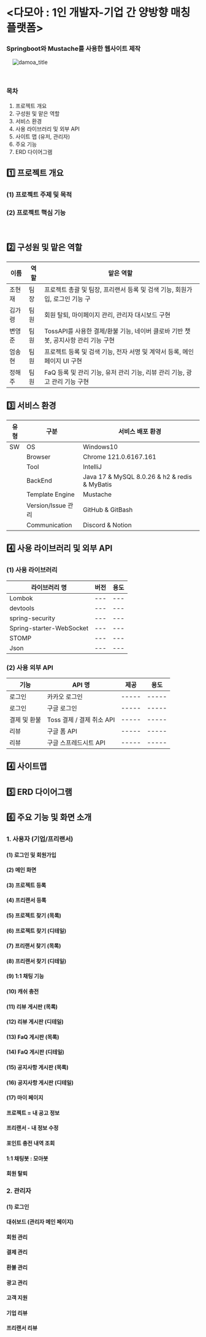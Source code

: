 # <다모아 : 1인 개발자-기업 간 양방향 매칭 플랫폼>
### Springboot와 Mustache를 사용한 웹사이트 제작
&nbsp; 
&nbsp;
![damoa_title](https://github.com/user-attachments/assets/df314530-370b-40c6-9b34-dd5f30c89e24)


&nbsp;
### 목차
1. 프로젝트 개요
2. 구성원 및 맡은 역할
3. 서비스 환경
4. 사용 라이브러리 및 외부 API
5. 사이트 맵 (유저, 관리자)
6. 주요 기능
7. ERD 다이어그램
&nbsp; &nbsp;&nbsp;
## 1️⃣ 프로젝트 개요
### (1) 프로젝트 주제 및 목적

### (2) 프로젝트 핵심 기능
&nbsp; 
## 2️⃣ 구성원 및 맡은 역할
|이름|역할|맡은 역할|
|------|---|---|
|조현재|팀장| 프로젝트 총괄 및 팀장, 프리랜서 등록 및 검색 기능, 회원가입, 로그인 기능 구  |
|김가령|팀원| 회원 탈퇴, 마이페이지 관리, 관리자 대시보드 구현 |
|변영준|팀원| TossAPI를 사용한 결제/환불 기능, 네이버 클로바 기반 챗봇, 공지사항 관리 기능 구현 |
|엄송현|팀원| 프로젝트 등록 및 검색 기능, 전자 서명 및 계약서 등록, 메인 페이지 UI 구현 |
|정해주|팀원| FaQ 등록 및 관리 기능, 유저 관리 기능, 리뷰 관리 기능, 광고 관리 기능 구현 |
## 3️⃣ 서비스 환경 
|유형|구분|서비스 배포 환경|
|------|---|---|
|SW|OS| Windows10 |
||Browser| Chrome 121.0.6167.161 |
||Tool| IntelliJ |
||BackEnd| Java 17 & MySQL 8.0.26 & h2 & redis & MyBatis |
||Template Engine| Mustache |
||Version/Issue 관리| GitHub & GitBash |
||Communication| Discord & Notion |

## 4️⃣ 사용 라이브러리 및 외부 API
### (1) 사용 라이브러리
|라이브러리 명|버전|용도|
|------|---|---|
|Lombok|---|---|
|devtools|---|---|
|spring-security|---|---|
|Spring-starter-WebSocket|---|---|
|STOMP|---|---|
|Json|---|---|

### (2) 사용 외부 API
|기능|API 명|제공|용도|
|------|---|---|---|
|로그인|카카오 로그인|-----|-----|
|로그인|구글 로그인|-----|-----|
|결제 및 환불|Toss 결제 / 결제 취소 API|-----|-----|
|리뷰|구글 폼 API|-----|-----|
|리뷰|구글 스프레드시트 API|-----|-----|

## 4️⃣ 사이트맵


## 5️⃣ ERD 다이어그램



## 6️⃣ 주요 기능 및 화면 소개 &nbsp;
### 1. 사용자 (기업/프리랜서)
#### (1) 로그인 및 회원가입 
#### (2) 메인 화면
#### (3) 프로젝트 등록
#### (4) 프리랜서 등록
#### (5) 프로젝트 찾기 (목록)
#### (6) 프로젝트 찾기 (디테일)
#### (7) 프리랜서 찾기 (목록)
#### (8) 프리랜서 찾기 (디테일)
#### (9) 1:1 채팅 기능
#### (10) 캐쉬 충전 
#### (11) 리뷰 게시판 (목록)
#### (12) 리뷰 게시판 (디테일)
#### (13) FaQ 게시판 (목록)
#### (14) FaQ 게시판 (디테일)
#### (15) 공지사항 게시판 (목록)
#### (16) 공지사항 게시판 (디테일)
#### (17) 마이 페이지
#### 프로젝트 = 내 공고 정보
#### 프리랜서 - 내 정보 수정
#### 포인트 충전 내역 조회
#### 1:1 채팅봇 : 모아봇
#### 회원 탈퇴


### 2. 관리자 
#### (1) 로그인
#### 대쉬보드 (관리자 메인 페이지)
#### 회원 관리
#### 결제 관리
#### 환불 관리
#### 광고 관리
#### 고객 지원
#### 기업 리뷰
#### 프리랜서 리뷰
